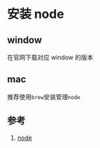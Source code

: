 # 安装 node

## window

在官网下载对应 window 的版本

## mac

推荐使用`brew`安装管理`node`

## 参考

1. [node](https://nodejs.org/zh-cn/)
